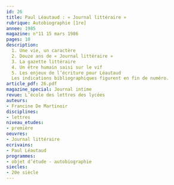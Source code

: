 ```yaml
---
id: 26
title: Paul Léautaud : « Journal littéraire »
rubrique: Autobiographie [1re]
annee: 1985
magazine: n°11 15 mars 1986
pages: 10
description: 
  1. Une vie, un caractère
  2. Douze ans de « Journal littéraire »
  3. La gazette littéraire
  4. Un être humain saisi sur le vif
  5. Les enjeux de l’écriture pour Léautaud
  Les indications bibliographiques figurent en fin de numéro.
article_pdf: 26.pdf
magazine_special: Journal intime
revue: L’école des lettres des lycées
auteurs:
- Francine De Martinoir
disciplines:
- lettres
niveau_etudes:
- première
oeuvres:
- Journal littéraire
ecrivains:
- Paul Léautaud
programmes:
- objet d’étude - autobiographie
siecles:
- 20e siècle
---
```

